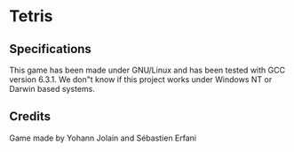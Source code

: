 # Tetris

## Specifications

This game has been made under GNU/Linux and has been tested with GCC version 6.3.1.
We don"t know if this project works under Windows NT or Darwin based systems.

## Credits 

Game made by Yohann Jolain and Sébastien Erfani
